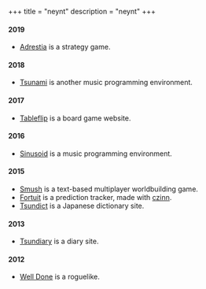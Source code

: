 +++
title = "neynt"
description = "neynt"
+++

#### 2019

- [Adrestia](https://adrestia.neynt.ca/) is a strategy game.

#### 2018

- [Tsunami](https://tsunami.neynt.ca/) is another music programming environment.

#### 2017

- [Tableflip](https://tableflip.semicolon.ca/) is a board game website.

#### 2016

- [Sinusoid](https://sinusoid.neynt.ca/) is a music programming environment.

#### 2015

- [Smush](https://smush.neynt.ca/) is a text-based multiplayer worldbuilding game.
- [Fortuit](https://fortuit.semicolon.ca/) is a prediction tracker, made with [czinn](http://charleszinn.ca/).
- [Tsundict](https://tsundict.neynt.ca/) is a Japanese dictionary site.

#### 2013

- [Tsundiary](https://www.tsundiary.com/) is a diary site.

#### 2012

- [Well Done](https://github.com/neynt/well-done) is a roguelike.
